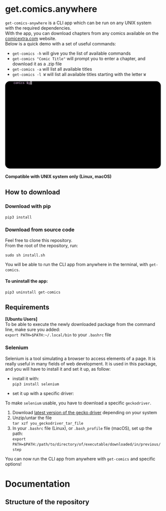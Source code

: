 # get.comics.anywhere

`get-comics-anywhere` is a CLI app which can be run on any UNIX system with the required dependencies.  
With the app, you can download chapters from any comics available on the [comicextra.com](https://www.comicextra.com/) website.  
Below is a quick demo with a set of useful commands:
- `get-comics -h` will give you the list of available commands
- `get-comics "Comic Title"` will prompt you to enter a chapter, and download it as a .zip file
- `get-comics -a` will list all available titles
- `get-comics -l W` will list all available titles starting with the letter `W`  

<img src="gif/gif-get-comics.gif" style="border-radius:15px" />   

   
**Compatible with UNIX system only (Linux, macOS)** 

## How to download

### Download with pip

`pip3 install `  

### Download from source code

Feel free to clone this repository.  
From the root of the repository, run:  
```
sudo sh install.sh
```  
You will be able to run the CLI app from anywhere in the terminal, with `get-comics`.  

#### To uninstall the app:  
```
pip3 uninstall get-comics
```   

## Requirements

**[Ubuntu Users]**  
To be able to execute the newly downloaded package from the command line, make sure you added:  
`export PATH=$PATH:~/.local/bin` to your `.bashrc` file

### Selenium

Selenium is a tool simulating a browser to access elements of a page. It is really useful in many fields of web development. It is used in this package, and you will have to install it and set it up, as follow:  

- install it with:  
	`pip3 install selenium`

- set it up with a specific driver:  

To make `selenium` usable, you have to download a specific `geckodriver`.  
1. Download [latest version of the gecko driver](https://github.com/mozilla/geckodriver/releases) depending on your system
2. Unzip/untar the file  
	`tar xzf you_geckodriver_tar_file`  
3. In your `.bashrc` file (Linux), or `.bash_profile` file (macOS), set up the path:  
`export PATH=$PATH:/path/to/directory/of/executable/downloaded/in/previous/step`  

You can now run the CLI app from anywhere with `get-comics` and specific options!  

# Documentation

## Structure of the repository


